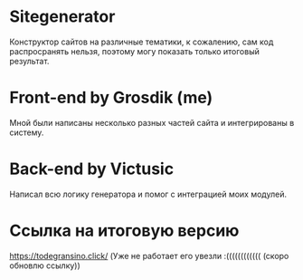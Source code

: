 # Sitegenerator
Конструктор сайтов на различные тематики, к сожалению, сам код распросранять нельзя, поэтому могу показать только итоговый результат.
# Front-end by Grosdik (me)
Мной были написаны несколько разных частей сайта и интегрированы в систему.
# Back-end by Victusic
Написал всю логику генератора и помог с интеграцией моих модулей.
# Ссылка на итоговую версию
https://todegransino.click/
(Уже не работает его увезли :(((((((((((( (скоро обновлю ссылку))
